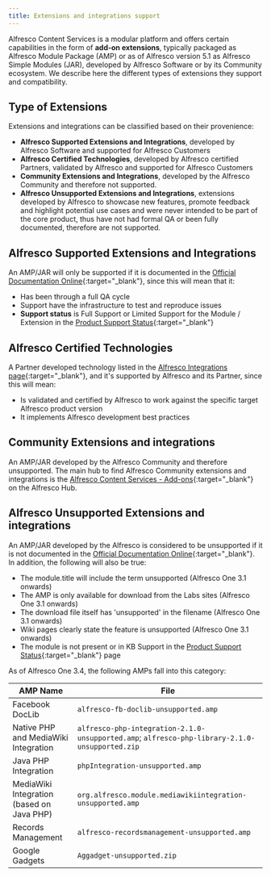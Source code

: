 ```yaml
---
title: Extensions and integrations support
---
```


Alfresco Content Services is a modular platform and offers certain capabilities in the form of **add-on extensions**, typically packaged as Alfresco Module Package (AMP) or as of Alfresco version 5.1 as Alfresco Simple Modules (JAR), developed by Alfresco Software or by its Community ecosystem. We describe here the different types of extensions they support and compatibility.

## Type of Extensions

Extensions and integrations can be classified based on their provenience:

* **Alfresco Supported Extensions and Integrations**, developed by Alfresco Software and supported for Alfresco Customers
* **Alfresco Certified Technologies**, developed by Alfresco certified Partners, validated by Alfresco and supported for Alfresco Customers
* **Community Extensions and Integrations**, developed by the Alfresco Community and therefore not supported.
* **Alfresco Unsupported Extensions and Integrations**, extensions developed by Alfresco to showcase new features, promote feedback and highlight potential use cases and were never intended to be part of the core product, thus have not had formal QA or been fully documented, therefore are not supported.

## Alfresco Supported Extensions and Integrations

An AMP/JAR will only be supported if it is documented in the [Official Documentation Online](https://docs.alfresco.com){:target="_blank"}, since this will mean that it:

* Has been through a full QA cycle
* Support have the infrastructure to test and reproduce issues
* **Support status** is Full Support or Limited Support for the Module / Extension in the [Product Support Status](https://www.alfresco.com/alfresco-product-support-status){:target="_blank"}

## Alfresco Certified Technologies

A Partner developed technology listed in the [Alfresco Integrations page](https://www.alfresco.com/products/integrations){:target="_blank"}, and it's supported by Alfresco and its Partner, since this will mean:

* Is validated and certified by Alfresco to work against the specific target Alfresco product version
* It implements Alfresco development best practices

## Community Extensions and integrations

An AMP/JAR developed by the Alfresco Community and therefore unsupported. The main hub to find Alfresco Community extensions and integrations is the [Alfresco Content Services - Add-ons](https://hub.alfresco.com/t5/alfresco-content-services-add/bd-p/add-ons){:target="_blank"} on the Alfresco Hub.

## Alfresco Unsupported Extensions and integrations

An AMP/JAR developed by the Alfresco is considered to be unsupported if it is not documented in the [Official Documentation Online](https://docs.alfresco.com){:target="_blank"}. In addition, the following will also be true:

* The module.title will include the term unsupported (Alfresco One 3.1 onwards)
* The AMP is only available for download from the Labs sites (Alfresco One 3.1 onwards)
* The download file itself has 'unsupported' in the filename (Alfresco One 3.1 onwards)
* Wiki pages clearly state the feature is unsupported (Alfresco One 3.1 onwards)
* The module is not present or in KB Support in the [Product Support Status](https://www.alfresco.com/services/subscription/technical-support/product-support-status){:target="_blank"} page

As of Alfresco One 3.4, the following AMPs fall into this category:

|AMP Name|File|
|--------|----|
|Facebook DocLib|`alfresco-fb-doclib-unsupported.amp`|
|Native PHP and MediaWiki Integration|`alfresco-php-integration-2.1.0-unsupported.amp`; `alfresco-php-library-2.1.0-unsupported.zip`|
|Java PHP Integration|`phpIntegration-unsupported.amp`|
|MediaWiki Integration (based on Java PHP)|`org.alfresco.module.mediawikiintegration-unsupported.amp`|
|Records Management|`alfresco-recordsmanagement-unsupported.amp`|
|Google Gadgets|`Aggadget-unsupported.zip`|
